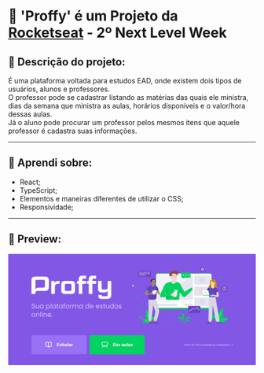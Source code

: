 # 🚀 'Proffy' é um Projeto da [Rocketseat](https://rocketseat.com.br/) - 2º Next Level Week

## 📑 Descrição do projeto:
<p>
É uma plataforma voltada para estudos EAD, onde existem dois tipos de usuários,
alunos e professores. 
<br>
O professor pode se cadastrar listando as matérias das quais ele ministra, dias da semana que ministra as aulas, horários disponíveis e o valor/hora dessas aulas.
<br>
Já o aluno pode procurar um professor pelos mesmos itens que aquele professor é cadastra suas informações.

</p>

 ---

## 🤯 Aprendi sobre:
- React;
- TypeScript;
- Elementos e maneiras diferentes de utilizar o CSS;
- Responsividade;

 ---

 ## 🎥 Preview:

<img src="src/assets/images/preview1.gif">

